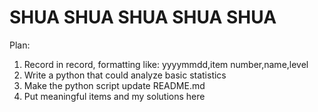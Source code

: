 # SHUA SHUA SHUA SHUA SHUA
Plan:
1. Record in record, formatting like: yyyymmdd,item number,name,level
2. Write a python that could analyze basic statistics
3. Make the python script update README.md
4. Put meaningful items and my solutions here
